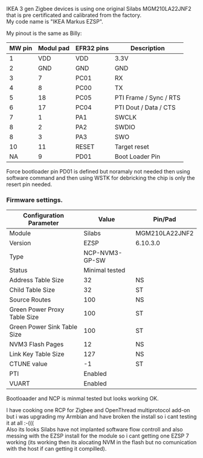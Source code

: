 IKEA 3 gen Zigbee devices is using one original Silabs MGM210LA22JNF2 that is pre certificated and calibrated from the factory.  
My code name is "IKEA Markus EZSP".  
   
My pinout is the same as Billy: 

| MW pin | Modul pad | EFR32 pins | Description |
|--------|-----------|------------|-------------|
| 1      | VDD       | VDD        | 3.3V        |
| 2      | GND       | GND        | GND         |
| 3      | 7         | PC01       | RX          |
| 4      | 8         | PC00       | TX          |
| 5      | 18        | PC05       | PTI Frame / Sync / RTS  |
| 6      | 17        | PC04       | PTI Dout / Data / CTS  |
| 7      | 1         | PA1        | SWCLK       |
| 8      | 2         | PA2        | SWDIO       |
| 8      | 3         | PA3        | SWO         |
| 10     | 11        | RESET      | Target reset | 
| NA     | 9         | PD01       | Boot Loader Pin |

Force bootloader pin PD01 is defined but noramaly not needed then using software command and then using WSTK for debricking the chip is only the resert pin needed.  
  
### Firmware settings.
Configuration Parameter | Value | Pin/Pad
-- | -- | --
Module | Silabs| MGM210LA22JNF2
Version | EZSP | 6.10.3.0
Type | NCP-NVM3-GP-SW
Status | Minimal tested
Address Table Size |32 | NS
Child Table Size | 32 | ST
Source Routes |100 | NS
Green Power Proxy Table Size | 100 | ST
Green Power Sink Table Size | 100 | ST
NVM3 Flash Pages | 12 | NS
Link Key Table Size | 127 | NS
CTUNE value | -1 | ST
PTI | Enabled
VUART | Enabled
  
Bootloaader and NCP is minmal tested but looks working OK.  
  
I have cooking one RCP for Zigbee and OpenThread multiprotocol add-on but i was upgrading my Armbian and have broken the install so i cant  testing it at all :-(((   
Also its looks Silabs have not implanted software flow controll and also messing with  the EZSP install for the module so i cant getting one EZSP 7 working (its working then its alocating NVM in the flash but no comunication with the host if can getting it compilled).
